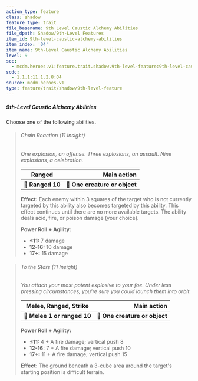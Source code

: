 ```yaml
---
action_type: feature
class: shadow
feature_type: trait
file_basename: 9th Level Caustic Alchemy Abilities
file_dpath: Shadow/9th-Level Features
item_id: 9th-level-caustic-alchemy-abilities
item_index: '04'
item_name: 9th-Level Caustic Alchemy Abilities
level: 9
scc:
  - mcdm.heroes.v1:feature.trait.shadow.9th-level-feature:9th-level-caustic-alchemy-abilities
scdc:
  - 1.1.1:11.1.2.8:04
source: mcdm.heroes.v1
type: feature/trait/shadow/9th-level-feature
---
```


##### 9th-Level Caustic Alchemy Abilities

Choose one of the following abilities.

<!-- -->
> ###### Chain Reaction (11 Insight)
>
> *One explosion, an offense. Three explosions, an assault. Nine explosions, a celebration.*
>
> | **Ranged**       |               **Main action** |
> | ---------------- | ----------------------------: |
> | **📏 Ranged 10** | **🎯 One creature or object** |
>
> **Effect:** Each enemy within 3 squares of the target who is not currently targeted by this ability also becomes targeted by this ability. This effect continues until there are no more available targets. The ability deals acid, fire, or poison damage (your choice).
>
> **Power Roll + Agility:**
>
> - **≤11:** 7 damage
> - **12-16:** 10 damage
> - **17+:** 15 damage

<!-- -->
> ###### To the Stars (11 Insight)
>
> *You attach your most potent explosive to your foe. Under less pressing circumstances, you're sure you could launch them into orbit.*
>
> | **Melee, Ranged, Strike**   |               **Main action** |
> | --------------------------- | ----------------------------: |
> | **📏 Melee 1 or ranged 10** | **🎯 One creature or object** |
>
> **Power Roll + Agility:**
>
> - **≤11:** 4 + A fire damage; vertical push 8
> - **12-16:** 7 + A fire damage; vertical push 10
> - **17+:** 11 + A fire damage; vertical push 15
>
> **Effect:** The ground beneath a 3-cube area around the target's starting position is difficult terrain.
